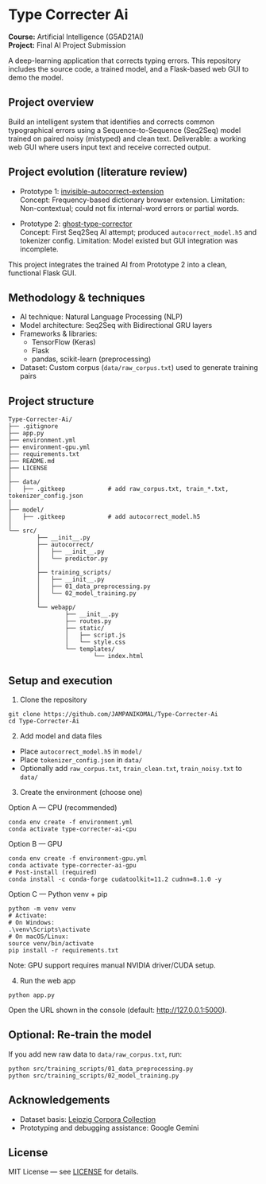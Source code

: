 # Type Correcter Ai

**Course:** Artificial Intelligence (G5AD21AI)  
**Project:** Final AI Project Submission

A deep-learning application that corrects typing errors. This repository includes the source code, a trained model, and a Flask-based web GUI to demo the model.

## Project overview

Build an intelligent system that identifies and corrects common typographical errors using a Sequence-to-Sequence (Seq2Seq) model trained on paired noisy (mistyped) and clean text. Deliverable: a working web GUI where users input text and receive corrected output.

## Project evolution (literature review)

- Prototype 1: [invisible-autocorrect-extension](https://github.com/JAMPANIKOMAL/invisible-autocorrect-extension)  
    Concept: Frequency-based dictionary browser extension. Limitation: Non-contextual; could not fix internal-word errors or partial words.

- Prototype 2: [ghost-type-corrector](https://github.com/JAMPANIKOMAL/Ghost-Type-Corrector)  
    Concept: First Seq2Seq AI attempt; produced `autocorrect_model.h5` and tokenizer config. Limitation: Model existed but GUI integration was incomplete.

This project integrates the trained AI from Prototype 2 into a clean, functional Flask GUI.

## Methodology & techniques

- AI technique: Natural Language Processing (NLP)  
- Model architecture: Seq2Seq with Bidirectional GRU layers  
- Frameworks & libraries:
    - TensorFlow (Keras)
    - Flask
    - pandas, scikit-learn (preprocessing)
- Dataset: Custom corpus (`data/raw_corpus.txt`) used to generate training pairs

## Project structure

```
Type-Correcter-Ai/
├── .gitignore
├── app.py
├── environment.yml
├── environment-gpu.yml
├── requirements.txt
├── README.md
├── LICENSE
│
├── data/
│   ├── .gitkeep            # add raw_corpus.txt, train_*.txt, tokenizer_config.json
│
├── model/
│   ├── .gitkeep            # add autocorrect_model.h5
│
└── src/
        ├── __init__.py
        ├── autocorrect/
        │   ├── __init__.py
        │   └── predictor.py
        │
        ├── training_scripts/
        │   ├── __init__.py
        │   ├── 01_data_preprocessing.py
        │   └── 02_model_training.py
        │
        └── webapp/
                ├── __init__.py
                ├── routes.py
                ├── static/
                │   ├── script.js
                │   └── style.css
                └── templates/
                        └── index.html
```

## Setup and execution

1. Clone the repository
```
git clone https://github.com/JAMPANIKOMAL/Type-Correcter-Ai
cd Type-Correcter-Ai
```

2. Add model and data files
- Place `autocorrect_model.h5` in `model/`
- Place `tokenizer_config.json` in `data/`
- Optionally add `raw_corpus.txt`, `train_clean.txt`, `train_noisy.txt` to `data/`

3. Create the environment (choose one)

Option A — CPU (recommended)
```
conda env create -f environment.yml
conda activate type-correcter-ai-cpu
```

Option B — GPU
```
conda env create -f environment-gpu.yml
conda activate type-correcter-ai-gpu
# Post-install (required)
conda install -c conda-forge cudatoolkit=11.2 cudnn=8.1.0 -y
```

Option C — Python venv + pip
```
python -m venv venv
# Activate:
# On Windows:
.\venv\Scripts\activate
# On macOS/Linux:
source venv/bin/activate
pip install -r requirements.txt
```
Note: GPU support requires manual NVIDIA driver/CUDA setup.

4. Run the web app
```
python app.py
```
Open the URL shown in the console (default: http://127.0.0.1:5000).

## Optional: Re-train the model

If you add new raw data to `data/raw_corpus.txt`, run:
```
python src/training_scripts/01_data_preprocessing.py
python src/training_scripts/02_model_training.py
```

## Acknowledgements

- Dataset basis: [Leipzig Corpora Collection](https://wortschatz.uni-leipzig.de/en/download/English)  
- Prototyping and debugging assistance: Google Gemini

## License

MIT License — see [LICENSE](./LICENSE) for details.
